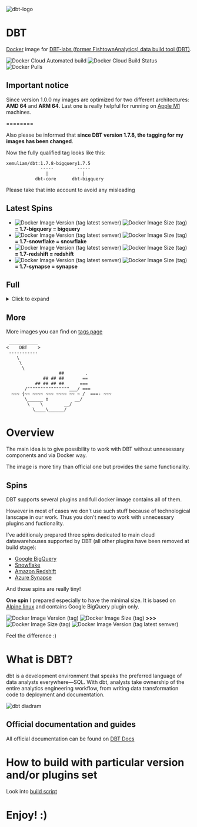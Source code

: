 ![dbt-logo](https://imgur.com/rGpbwpH.png)

# DBT

[Docker](https://www.docker.com/what-docker) image for [DBT-labs (former FishtownAnalytics) data build tool (DBT)](https://www.getdbt.com/product/).

![Docker Cloud Automated build](https://img.shields.io/docker/cloud/automated/xemuliam/dbt) ![Docker Cloud Build Status](https://img.shields.io/docker/cloud/build/xemuliam/dbt) ![Docker Pulls](https://img.shields.io/docker/pulls/xemuliam/dbt)

## Important notice
Since version 1.0.0 my images are optimized for two different architectures: **AMD 64** and **ARM 64**. Last one is really helpful for running on [Apple M1](https://en.wikipedia.org/wiki/Apple_M1) machines.

========

Also please be informed that **since DBT version 1.7.8, the tagging for my images has been changed**.

Now the fully qualified tag looks like this:
```
xemuliam/dbt:1.7.8-bigquery1.7.5
             -----         -----
               |             |
           dbt-core      dbt-bigquery
```
Please take that into account to avoid any misleading


## Latest Spins

- ![Docker Image Version (tag latest semver)](https://img.shields.io/docker/v/xemuliam/dbt/bigquery?label=BigQuery&color=blue&logo=googlebigquery) ![Docker Image Size (tag)](https://img.shields.io/docker/image-size/xemuliam/dbt/bigquery?color=blue)    __= 1.7-bigquery = bigquery__
- ![Docker Image Version (tag latest semver)](https://img.shields.io/docker/v/xemuliam/dbt/snowflake?label=Snowflake&color=lightblue&logo=snowflake) ![Docker Image Size (tag)](https://img.shields.io/docker/image-size/xemuliam/dbt/snowflake?color=lightblue)   __= 1.7-snowflake = snowflake__
- ![Docker Image Version (tag latest semver)](https://img.shields.io/docker/v/xemuliam/dbt/redshift?label=Redshift&color=orange&logo=amazonredshift) ![Docker Image Size (tag)](https://img.shields.io/docker/image-size/xemuliam/dbt/redshift?color=orange)   __= 1.7-redshift = redshift__
- ![Docker Image Version (tag latest semver)](https://img.shields.io/docker/v/xemuliam/dbt/synapse?label=Synapse&color=brightgreen&logo=azuredataexplorer) ![Docker Image Size (tag)](https://img.shields.io/docker/image-size/xemuliam/dbt/synapse?color=brightgreen)   __= 1.7-synapse = synapse__

## Full
<details><summary>Click to expand</summary>
<p>

__I decided to stop maintaining full version of image because of version mixing for each of plugins__

- ![Docker Image Version (tag latest semver)](https://img.shields.io/docker/v/xemuliam/dbt/latest?color=brightgreen) ![Docker Image Size (tag)](https://img.shields.io/docker/image-size/xemuliam/dbt/latest?color=brightgreen)   __= 1.6__
- ![Docker Image Version (tag latest semver)](https://img.shields.io/docker/v/xemuliam/dbt/1.5?color=yellowgreen) ![Docker Image Size (tag)](https://img.shields.io/docker/image-size/xemuliam/dbt/1.5?color=yellowgreen)   __= 1.5__
- ![Docker Image Version (tag latest semver)](https://img.shields.io/docker/v/xemuliam/dbt/1.4?color=yellow) ![Docker Image Size (tag)](https://img.shields.io/docker/image-size/xemuliam/dbt/1.4?color=yellow)   __= 1.4__
- ![Docker Image Version (tag latest semver)](https://img.shields.io/docker/v/xemuliam/dbt/1.3?color=orange) ![Docker Image Size (tag)](https://img.shields.io/docker/image-size/xemuliam/dbt/1.3?color=orange)    __= 1.3__
- ![Docker Image Version (tag latest semver)](https://img.shields.io/docker/v/xemuliam/dbt/1.2?color=red) ![Docker Image Size (tag)](https://img.shields.io/docker/image-size/xemuliam/dbt/1.2?color=red)    __= 1.2__
- ![Docker Image Version (tag latest semver)](https://img.shields.io/docker/v/xemuliam/dbt/1.1?color=red) ![Docker Image Size (tag)](https://img.shields.io/docker/image-size/xemuliam/dbt/1.1?color=red)    __= 1.1__
- ![Docker Image Version (tag latest semver)](https://img.shields.io/docker/v/xemuliam/dbt/1.0?color=red) ![Docker Image Size (tag)](https://img.shields.io/docker/image-size/xemuliam/dbt/1.0?color=red)    __= 1.0__
- ![Docker Image Version (tag latest semver)](https://img.shields.io/docker/v/xemuliam/dbt/0.21?color=red) ![Docker Image Size (tag)](https://img.shields.io/docker/image-size/xemuliam/dbt/0.21?color=red)    __= 0.21__

</p>
</details>

## More

More images you can find on [tags page](https://hub.docker.com/r/xemuliam/dbt/tags?ordering=last_updated)

```
 ___________
<    DBT    >
 -----------
    \
     \
      \
                    ##        .
              ## ## ##       ==
           ## ## ## ##      ===
       /""""""""""""""""___/ ===
  ~~~ {~~ ~~~~ ~~~ ~~~~ ~~ ~ /  ===- ~~~
       \______ o          __/
        \    \        __/
          \____\______/
```

# Overview
The main idea is to give possibility to work with DBT without unnesessary components and via Docker way.

The image is more tiny than official one but provides the same functionality.

## Spins
DBT supports several plugins and full docker image contains all of them.

However in most of cases we don't use such stuff because of technological lanscape in our work. Thus you don't need to work with unnecessary plugins and fuctionality.

I've additionaly prepared three spins dedicated to main cloud datawarehouses supported by DBT (all other plugins have been removed at build stage):
- [Google BigQuery](https://cloud.google.com/bigquery)
- [Snowflake](https://www.snowflake.com/cloud-data-platform/)
- [Amazon Redshift](https://aws.amazon.com/redshift)
- [Azure Synapse](azure.microsoft.com/products/synapse-analytics)


And those spins are really tiny!

__One spin__ I prepared especially to have the minimal size. It is based on [Alpine linux](https://alpinelinux.org) and contains Google BigQuery plugin only.

![Docker Image Version (tag)](https://img.shields.io/docker/v/fishtownanalytics/dbt/0.19.2?color=orange&label=Official%20DBT%20image) ![Docker Image Size (tag)](https://img.shields.io/docker/image-size/fishtownanalytics/dbt/0.19.2?color=red&label=%20) __>>>__ ![Docker Image Size (tag)](https://img.shields.io/docker/image-size/xemuliam/dbt/bigquery-alpine?color=green&label=%20) ![Docker Image Version (tag latest semver)](https://img.shields.io/docker/v/xemuliam/dbt/bigquery-alpine?label=My%20Alpine-based%20image%20for%20BigQuery&color=blue)

Feel the difference :)

# What is DBT?

dbt is a development environment that speaks the preferred language of data analysts everywhere—SQL. With dbt, analysts take ownership of the entire analytics engineering workflow, from writing data transformation code to deployment and documentation.

![dbt diadram](https://d33wubrfki0l68.cloudfront.net/18774f02c29380c2ca7ed0a6fe06e55f275bf745/a5007/ui/img/svg/product.svg)

## Official documentation and guides

All official documentation can be found on [DBT Docs](https://docs.getdbt.com/)

# How to build with particular version and/or plugins set

Look into [build script](https://github.com/xemuliam/docker-dbt/blob/main/buildx.sh)


# Enjoy! :)

